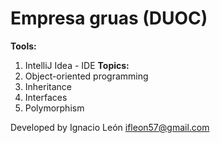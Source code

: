 # Empresa gruas (DUOC)
**Tools:**
1. IntelliJ Idea - IDE
**Topics:**
1. Object-oriented programming
2. Inheritance
3. Interfaces
4. Polymorphism

Developed by Ignacio León
ifleon57@gmail.com


